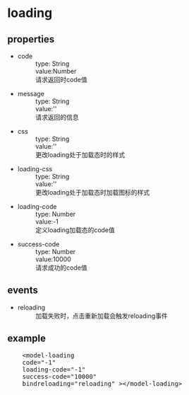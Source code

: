 <h1>loading</h1>
<section>
  <h2>properties</h2>
  <ul>
    <li>
      <dl>
        <dt>code</dt>
        <dd>type: String</dd>
        <dd>value:Number</dd>
        <dd>请求返回时code值</dd>
      </dl>
    </li>
    <li>
      <dl>
        <dt>message</dt>
        <dd>type: String</dd>
        <dd>value:''</dd>
        <dd>请求返回的信息<dd>
      </dl>
    </li>
    <li>
      <dl>
        <dt>css</dt>
        <dd>type: String</dd>
        <dd>value:''</dd>
        <dd>更改loading处于加载态时的样式<dd>
      </dl>
    </li>
    <li>
      <dl>
        <dt>loading-css</dt>
        <dd>type: String</dd>
        <dd>value:''</dd>
        <dd>更改loading处于加载态时加载图标的样式<dd>
      </dl>
    </li>
    <li>
      <dl>
        <dt>loading-code</dt>
        <dd>type: Number</dd>
        <dd>value:-1</dd>
        <dd>定义loading加载态的code值<dd>
      </dl>
    </li>
    <li>
      <dl>
        <dt>success-code</dt>
        <dd>type: Number</dd>
        <dd>value:10000</dd>
        <dd>请求成功的code值<dd>
      </dl>
    </li>
  </ul>
</section>
<section>
  <h2>events</h2>
  <ul>
    <li>
      <dl>
        <dt>reloading</dt>
        <dd>加载失败时，点击重新加载会触发reloading事件</dd>
      </dl>
    </li>
  </ul>
</section>
<section>
  <h2>example</h2>
  <pre>
    &lt;model-loading 
    code="-1" 
    loading-code="-1" 
    success-code="10000"
    bindreloading="reloading" &gt;&lt;/model-loading&gt;
  </pre>
</section>